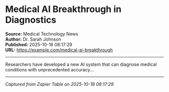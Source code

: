 # Medical AI Breakthrough in Diagnostics

**Source:** Medical Technology News  
**Author:** Dr. Sarah Johnson  
**Published:** 2025-10-18 08:17:29  
**URL:** https://example.com/medical-ai-breakthrough  

---

Researchers have developed a new AI system that can diagnose medical conditions with unprecedented accuracy...

---
*Captured from Zapier Table on 2025-10-18 08:17:29*
